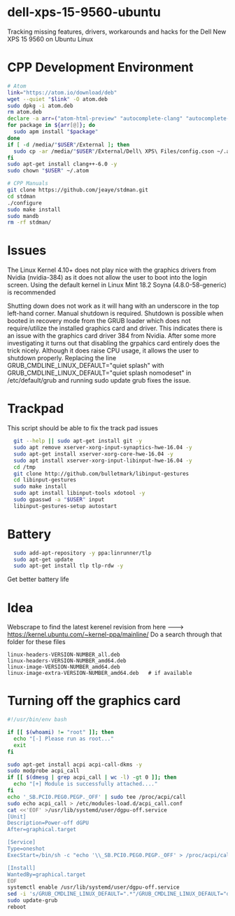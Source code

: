 # dell-xps-15-9560-ubuntu
Tracking missing features, drivers, workarounds and hacks for the Dell New XPS 15 9560 on Ubuntu Linux

# CPP Development Environment
```bash
# Atom
link="https://atom.io/download/deb"
wget --quiet "$link" -O atom.deb
sudo dpkg -i atom.deb
rm atom.deb
declare -a arr=("atom-html-preview" "autocomplete-clang" "autocomplete-ctags" "autocomplete-python"   "busy-signal" "gcc-make-run" "language-x86asm" "linter" "linter-clang" "intentions" "linter-gcc" "linter-ui-default" "pdf-view" "sort-lines")
for package in ${arr[@]}; do
  sudo apm install "$package"
done
if [ -d /media/"$USER"/External ]; then
  sudo cp -ar /media/"$USER"/External/Dell\ XPS\ Files/config.cson ~/.atom/
fi
sudo apt-get install clang++-6.0 -y
sudo chown "$USER" ~/.atom

# CPP Manuals
git clone https://github.com/jeaye/stdman.git
cd stdman
./configure
sudo make install
sudo mandb
rm -rf stdman/
```
# Issues

The Linux Kernel 4.10+ does not play nice with the graphics drivers from Nvidia (nvidia-384) as it does not allow the user to boot into the login screen. Using the default kernel in Linux Mint 18.2 Soyna (4.8.0-58-generic) is recommended

Shutting down does not work as it will hang with an underscore in the top left-hand corner. Manual shutdown is required. Shutdown is possible when booted in recovery mode from the GRUB loader which does not require/utilize the installed graphics card and driver. This indicates there is an issue with the graphics card driver 384 from Nvidia.
After some more investigating it turns out that disabling the grpahics card entirely does the trick nicely. Although it does raise CPU usage, it allows the user to shutdown properly. Replacing the line GRUB_CMDLINE_LINUX_DEFAULT="quiet splash" with GRUB_CMDLINE_LINUX_DEFAULT="quiet splash nomodeset" in /etc/default/grub and running sudo update grub fixes the issue. 

# Trackpad
This script should be able to fix the track pad issues
```bash
  git --help || sudo apt-get install git -y
  sudo apt remove xserver-xorg-input-synaptics-hwe-16.04 -y
  sudo apt-get install xserver-xorg-core-hwe-16.04 -y
  sudo apt install xserver-xorg-input-libinput-hwe-16.04 -y
  cd /tmp
  git clone http://github.com/bulletmark/libinput-gestures
  cd libinput-gestures
  sudo make install
  sudo apt install libinput-tools xdotool -y
  sudo gpasswd -a "$USER" input
  libinput-gestures-setup autostart
```
# Battery
```bash
  sudo add-apt-repository -y ppa:linrunner/tlp
  sudo apt-get update
  sudo apt-get install tlp tlp-rdw -y
```
Get better battery life

# Idea
Webscrape to find the latest kerenel revision from here ---> https://kernel.ubuntu.com/~kernel-ppa/mainline/
Do a search through that folder for these files

```
linux-headers-VERSION-NUMBER_all.deb
linux-headers-VERSION-NUMBER_amd64.deb
linux-image-VERSION-NUMBER_amd64.deb
linux-image-extra-VERSION-NUMBER_amd64.deb   # if available
```
# Turning off the graphics card

```bash
#!/usr/bin/env bash

if [[ $(whoami) != "root" ]]; then
  echo "[-] Please run as root..."
  exit
fi

sudo apt-get install acpi acpi-call-dkms -y
sudo modprobe acpi_call
if [[ $(dmesg | grep acpi_call | wc -l) -gt 0 ]]; then
  echo "[+] Module is successfully attached...."
fi
echo '_SB.PCI0.PEG0.PEGP._OFF' | sudo tee /proc/acpi/call
sudo echo acpi_call > /etc/modules-load.d/acpi_call.conf
cat <<'EOF' >/usr/lib/systemd/user/dgpu-off.service
[Unit]
Description=Power-off dGPU
After=graphical.target

[Service]
Type=oneshot
ExecStart=/bin/sh -c "echo '\\_SB.PCI0.PEG0.PEGP._OFF' > /proc/acpi/call; cat /proc/acpi/call > /tmp/nvidia-off"

[Install]
WantedBy=graphical.target
EOF
systemctl enable /usr/lib/systemd/user/dgpu-off.service
sed -i 's/GRUB_CMDLINE_LINUX_DEFAULT=".*"/GRUB_CMDLINE_LINUX_DEFAULT="quiet splash modprobe.blacklist=nouveau i915.preliminary_hw_support=1 acpi_rev_override=5"/g' /etc/default/grub
sudo update-grub
reboot

```


